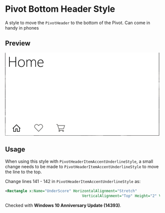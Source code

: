 # Pivot Bottom Header Style
A style to move the `PivotHeader` to the bottom of the Pivot. Can come in handy in phones

## Preview
![Image Preview](PivotBottomHeaderStyle.gif "Image Preview")

## Usage
When using this style with `PivotHeaderItemAccentUnderlineStyle`, a small change needs to be made to `PivotHeaderItemAccentUnderlineStyle` to move the line to the top.

Change lines 141 - 142 in `PivotHeaderItemAccentUnderlineStyle` as:

```xml
<Rectangle x:Name="UnderScore" HorizontalAlignment="Stretch"
                                   VerticalAlignment="Top" Height="2" Visibility="Collapsed" Fill="{ThemeResource SystemControlBackgroundAccentBrush}"/>
```

Checked with **Windows 10 Anniversary Update (14393)**.